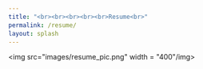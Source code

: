 ```yaml
---
title: "<br><br><br><br><br>Resume<br>"
permalink: /resume/
layout: splash
---
```

<img src="images/resume_pic.png" width = "400"/img>
